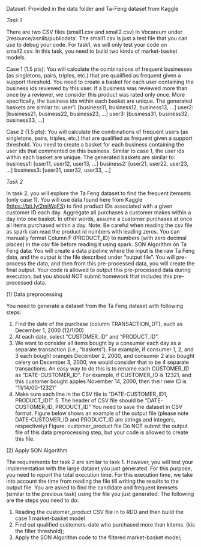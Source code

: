 Dataset: Provided in the data folder and Ta-Feng dataset from Kaggle

*Task 1*

There are two CSV files (small1.csv and small2.csv) in Vocareum under ‘/resource/asnlib/publicdata’. The
small1.csv is just a test file that you can use to debug your code. For task1, we will only test your code
on small2.csv.
In this task, you need to build two kinds of market-basket models.

Case 1 (1.5 pts):
You will calculate the combinations of frequent businesses (as singletons, pairs, triples, etc.) that are
qualified as frequent given a support threshold. You need to create a basket for each user containing the
business ids reviewed by this user. If a business was reviewed more than once by a reviewer, we consider
this product was rated only once. More specifically, the business ids within each basket are unique. The
generated baskets are similar to:
user1: [business11, business12, business13, ...]
user2: [business21, business22, business23, ...]
user3: [business31, business32, business33, ...]

Case 2 (1.5 pts):
You will calculate the combinations of frequent users (as singletons, pairs, triples, etc.) that are qualified as frequent given a support threshold. You need to create a basket for each business containing the user ids
that commented on this business. Similar to case 1, the user ids within each basket are unique. The
generated baskets are similar to:
business1: [user11, user12, user13, ...]
business2: [user21, user22, user23, ...]
business3: [user31, user32, user33, ...]

*Task 2*

In task 2, you will explore the Ta Feng dataset to find the frequent itemsets (only case 1). You will use data
found here from Kaggle (https://bit.ly/2miWqFS) to find product IDs associated with a given customer ID
each day. Aggregate all purchases a customer makes within a day into one basket. In other words, assume
a customer purchases at once all items purchased within a day.
Note: Be careful when reading the csv file as spark can read the product id numbers with leading zeros.
You can manually format Column F (PRODUCT_ID) to numbers (with zero decimal places) in the csv file
before reading it using spark.
SON Algorithm on Ta Feng data:
You will create a data pipeline where the input is the raw Ta Feng data, and the output is the file
described under “output file”. You will pre-process the data, and then from this pre-processed data,
you will create the final output. Your code is allowed to output this pre-processed data during
execution, but you should NOT submit homework that includes this pre-processed data.

(1) Data preprocessing

You need to generate a dataset from the Ta Feng dataset with following steps:
1. Find the date of the purchase (column TRANSACTION_DT), such as December 1, 2000 (12/1/00)
2. At each date, select “CUSTOMER_ID” and “PRODUCT_ID”.
3. We want to consider all items bought by a consumer each day as a separate transaction (i.e., “baskets”).
For example, if consumer 1, 2, and 3 each bought oranges December 2, 2000, and consumer 2 also bought
celery on December 3, 2000, we would consider that to be 4 separate transactions. An easy way to do this
is to rename each CUSTOMER_ID as “DATE-CUSTOMER_ID”. For example, if CUSTOMER_ID is 12321, and
this customer bought apples November 14, 2000, then their new ID is “11/14/00-12321”
4. Make sure each line in the CSV file is “DATE-CUSTOMER_ID1, PRODUCT_ID1”. 5.
The header of CSV file should be “DATE-CUSTOMER_ID, PRODUCT_ID”
You need to save the dataset in CSV format. Figure below shows an example of the output file
(please note DATE-CUSTOMER_ID and PRODUCT_ID are strings and integers, respectively)
Figure: customer_product file
Do NOT submit the output file of this data preprocessing step, but your code is allowed to create this
file.

(2) Apply SON Algorithm

The requirements for task 2 are similar to task 1. However, you will test your implementation with the
large dataset you just generated. For this purpose, you need to report the total execution time. For this
execution time, we take into account the time from reading the file till writing the results to the output
file. You are asked to find the candidate and frequent itemsets (similar to the previous task) using the file
you just generated. 
The following are the steps you need to do:
1. Reading the customer_product CSV file in to RDD and then build the case 1 market-basket model
2. Find out qualified customers-date who purchased more than kitems. (kis the filter threshold);
3. Apply the SON Algorithm code to the filtered market-basket model;